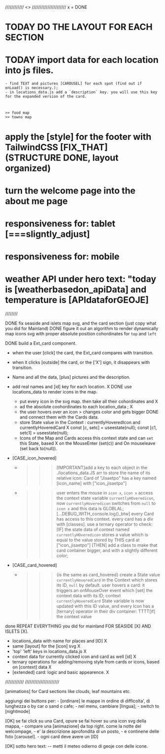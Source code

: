 //////////// <<schedule>> //////////////////////                                                                                   x = DONE

# TODAY DO THE LAYOUT FOR EACH SECTION

# TODAY import data for each location into js files.
    - find TEXT and pictures [CAROUSEL] for each spot (find out if onLoad() is necessary.);
    - in locations_data.js add a `description` key. you will use this key for the expanded version of the card.

# <repeat EVERYTHING for these sections:> 
    >> food map
    >> towns map

# apply the [style] for the footer with TailwindCSS [FIX_THAT] (STRUCTURE DONE, layout organized) 

# turn the welcome page into the about me page

# responsiveness for: tablet   [===sligntly_adjust]
# responsiveness for: mobile

# weather API under hero text: "today is [weatherbasedon_apiData] and temperature is [APIdataforGEOJE]

////////

DONE fix seaside and islets map svg, and the card section (just copy what you did for Mainland)
DONE figure it out an algorithm to render dynamically map icons svg with proper absolute position cohordinates for `top` and `left`

DONE build a Ext_card component.
  - when the user [click] the card, the Ext_card compares with transition. 
  - when it clicks [outside] the card, or the ['X'] sign, it disappears with transition.
  - Name and all the data, [plus] pictures and the description.

  - add real names and [id] key for each location.                                                                                    X
DONE use locations_data to render icons in the map. 
    - put every icon in the svg map. then take all their cohordinates and                    X
    - ad the absolute coohordinates to each location_data ;                                  X
    - the user hovers over an icon > changes color and gets bigger 
DONE and connect them with the Cards data. 
    - store State value in the Context : currentlyHoveredIcon   and    currentlyHoveredCard  X
      const [c, setc] = useestate(null);
      const [c1, setc1] = useestate(null);
    - Icons of the Map and Cards access this context state and can `set` this State, based   X
      on the MouseEnter (set(c)) and On mouseleave (set back to(null)).

- [CASE_icon_hovered]
    - >>> [IMPORTANT]add a key to each object in the ./locations_data.JS arr to store the name of its relative icon:
        Card of "Jisaetpo" has a key named [icon_name] with ["icon_jisaetpo"] 
    - >>> user enters the mouse in `icon x`, 
      >>> `icon x` access the context state variable `currentlyHOveredicon`,
          now `currentlyHoveredicon` switches from `null` to `icon x` and this data is GLOBLAL;
          [...DEBUG_WITH_console.log()_btw]
      >>> every Card has access to this context. every card has a div with [classes].
      >>> use a ternary operator to check: [IF] the state data of context named `currentlyHOveredicon`
          stores a value which is equal to the value stored by THIS card at ["icon_jisaetpo"]
          [THEN] add a class to make that card container bigger, and with a slightly different color;

- [CASE_card_hovered]
    - >>> {is the same as card_hovered}
      >>> create a State value `currentlyHoveredCard` in the Context which stores its ID, `null` by default.
      >>> user hovers a card: it triggers an onMouseOver event which [set] the context data with its ID;
      >>> context `currentlyHoveredCard` State variable is now updated with this ID value,
          and every Icon has a [ternary] operator in their div container: 
            TTTT[if] the context value 


done REPEAT EVERYTHING you did for mainland FOR SEASIDE [X] AND ISLETS [X].
- locations_data with name for places and [ID]                                                                                      X
- same [layout] for the [icon] svg                                                                                                  X
- 'top' 'left' keys in locations_data.js                                                                                            X
- context data for currently clicked icon and card as well [id]                                                                     X
- ternary operations for adding/removing style from cards or icons, based on [context] data                                         X
- [extended] card: logic and basic appearence.                                                                                      X



//////////// <ideas to implement> //////////////////////

[animations] for Card sections like clouds, leaf mountains etc.

aggiungi dei buttons per:
    - [ordinare] le mappe in ordine di difficolta', di lunghezza o by car o sand o cafe;
    - nel menu, cambiare [lingua];
    - switch to [nightmode]

[OK] se fai click su una Card, opure se fai hover su una icon svg della mappa,
    - compare una [animazione] da top right. come la notte del welcompage,
    - e' la descrizione aprofondita di un posto,
    - e continene delle foto [carousel].
        - ogni card deve avere un [ID]


[OK] sotto hero text:
    -- metti il meteo odierno di geoje con delle icone.
